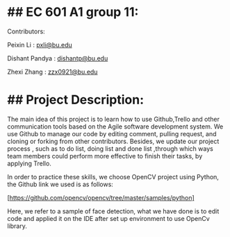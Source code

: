 # **## EC 601 A1 group 11:**

Contributors:

Peixin Li : pxli@bu.edu

Dishant Pandya : dishantp@bu.edu

Zhexi Zhang : zzx0921@bu.edu


# **## Project Description:**

The main idea of this project is to learn how to use Github,Trello and other communication tools
based on the Agile software development system. We use Github to manage our code by editing
comment, pulling request, and cloning or forking from other contributors. Besides, we update our
project process , such as to do list, doing list and done list ,through which ways team members could
perform more effective to finish their tasks, by applying Trello.

In order to practice these skills, we choose OpenCV project using Python, the Github link we used is
as follows: 

[https://github.com/opencv/opencv/tree/master/samples/python]

Here, we refer to a
sample of face detection, what we have done is to edit code and applied it on the IDE after set up
environment to use OpenCv library.

